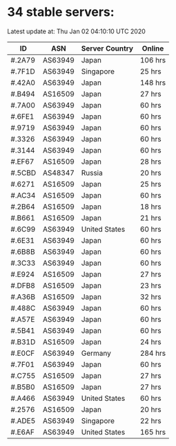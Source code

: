 # 34 stable servers:

Latest update at: Thu Jan 02 04:10:10 UTC 2020

| ID | ASN | Server Country | Online |
| -- | --- | -------------- | ------ |
| #.2A79 | AS63949 | Japan | 106 hrs |
| #.7F1D | AS63949 | Singapore | 25 hrs |
| #.42A0 | AS63949 | Japan | 148 hrs |
| #.B494 | AS16509 | Japan | 27 hrs |
| #.7A00 | AS63949 | Japan | 60 hrs |
| #.6FE1 | AS63949 | Japan | 60 hrs |
| #.9719 | AS63949 | Japan | 60 hrs |
| #.3326 | AS63949 | Japan | 60 hrs |
| #.3144 | AS63949 | Japan | 60 hrs |
| #.EF67 | AS16509 | Japan | 28 hrs |
| #.5CBD | AS48347 | Russia | 20 hrs |
| #.6271 | AS16509 | Japan | 25 hrs |
| #.AC34 | AS16509 | Japan | 60 hrs |
| #.2B64 | AS16509 | Japan | 18 hrs |
| #.B661 | AS16509 | Japan | 21 hrs |
| #.6C99 | AS63949 | United States | 60 hrs |
| #.6E31 | AS63949 | Japan | 60 hrs |
| #.6B8B | AS63949 | Japan | 60 hrs |
| #.3C33 | AS63949 | Japan | 60 hrs |
| #.E924 | AS16509 | Japan | 27 hrs |
| #.DFB8 | AS16509 | Japan | 23 hrs |
| #.A36B | AS16509 | Japan | 32 hrs |
| #.488C | AS63949 | Japan | 60 hrs |
| #.A57E | AS63949 | Japan | 60 hrs |
| #.5B41 | AS63949 | Japan | 60 hrs |
| #.B31D | AS16509 | Japan | 24 hrs |
| #.E0CF | AS63949 | Germany | 284 hrs |
| #.7F01 | AS63949 | Japan | 60 hrs |
| #.C755 | AS16509 | Japan | 27 hrs |
| #.B5B0 | AS16509 | Japan | 27 hrs |
| #.A466 | AS63949 | United States | 60 hrs |
| #.2576 | AS16509 | Japan | 20 hrs |
| #.ADE5 | AS63949 | Singapore | 22 hrs |
| #.E6AF | AS63949 | United States | 165 hrs |

